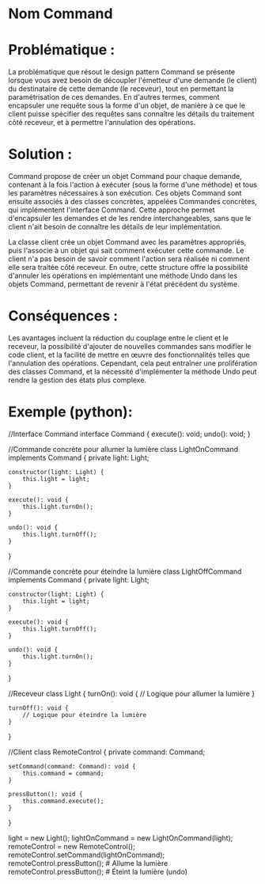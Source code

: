 # Nom Command

# Problématique :

La problématique que résout le design pattern Command se présente lorsque vous avez besoin de découpler l'émetteur d'une demande (le client) du destinataire de cette demande (le receveur), tout en permettant la paramétrisation de ces demandes. En d'autres termes, comment encapsuler une requête sous la forme d'un objet, de manière à ce que le client puisse spécifier des requêtes sans connaître les détails du traitement côté receveur, et à permettre l'annulation des opérations.

# Solution :

Command propose de créer un objet Command pour chaque demande, contenant à la fois l'action à exécuter (sous la forme d'une méthode) et tous les paramètres nécessaires à son exécution. Ces objets Command sont ensuite associés à des classes concrètes, appelées Commandes concrètes, qui implémentent l'interface Command. Cette approche permet d'encapsuler les demandes et de les rendre interchangeables, sans que le client n'ait besoin de connaître les détails de leur implémentation.

La classe client crée un objet Command avec les paramètres appropriés, puis l'associe à un objet qui sait comment exécuter cette commande. Le client n'a pas besoin de savoir comment l'action sera réalisée ni comment elle sera traitée côté receveur. En outre, cette structure offre la possibilité d'annuler les opérations en implémentant une méthode Undo dans les objets Command, permettant de revenir à l'état précédent du système.

# Conséquences :

Les avantages incluent la réduction du couplage entre le client et le receveur, la possibilité d'ajouter de nouvelles commandes sans modifier le code client, et la facilité de mettre en œuvre des fonctionnalités telles que l'annulation des opérations. Cependant, cela peut entraîner une prolifération des classes Command, et la nécessité d'implémenter la méthode Undo peut rendre la gestion des états plus complexe.

# Exemple (python):

//Interface Command
interface Command {
    execute(): void;
    undo(): void;
}

//Commande concrète pour allumer la lumière
class LightOnCommand implements Command {
    private light: Light;

    constructor(light: Light) {
        this.light = light;
    }

    execute(): void {
        this.light.turnOn();
    }

    undo(): void {
        this.light.turnOff();
    }
}

//Commande concrète pour éteindre la lumière
class LightOffCommand implements Command {
    private light: Light;

    constructor(light: Light) {
        this.light = light;
    }

    execute(): void {
        this.light.turnOff();
    }

    undo(): void {
        this.light.turnOn();
    }
}

//Receveur
class Light {
    turnOn(): void {
        // Logique pour allumer la lumière
    }

    turnOff(): void {
        // Logique pour éteindre la lumière
    }
}

//Client
class RemoteControl {
    private command: Command;

    setCommand(command: Command): void {
        this.command = command;
    }

    pressButton(): void {
        this.command.execute();
    }
}

light = new Light();
lightOnCommand = new LightOnCommand(light);
remoteControl = new RemoteControl();
remoteControl.setCommand(lightOnCommand);
remoteControl.pressButton();  # Allume la lumière
remoteControl.pressButton();  # Éteint la lumière (undo)
